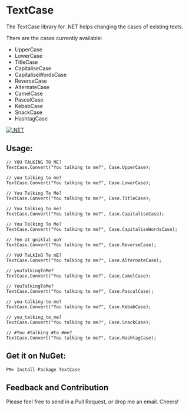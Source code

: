 # TextCase
The TextCase library for .NET helps changing the cases of existing texts.

There are the cases currently available:
- UpperCase
- LowerCase
- TitleCase
- CapitaliseCase
- CapitaliseWordsCase
- ReverseCase
- AlternateCase
- CamelCase
- PascalCase
- KebabCase
- SnackCase
- HashtagCase

[![.NET](https://github.com/ottorinobruni/TextCase/actions/workflows/textcase-tests.yml/badge.svg)](https://github.com/ottorinobruni/TextCase/actions/workflows/textcase-tests.yml)

## Usage:

```cscharp
// YOU TALKING TO ME?
TextCase.Convert("You talking to me?", Case.UpperCase);

// you talking to me?
TextCase.Convert("You talking to me?", Case.LowerCase);

// You Talking To Me?
TextCase.Convert("You talking to me?", Case.TitleCase);

// You talking to me?
TextCase.Convert("You talking to me?", Case.CapitaliseCase);   

// You Talking To Me?
TextCase.Convert("You talking to me?", Case.CapitaliseWordsCase); 

// ?em ot gniklat uoY
TextCase.Convert("You talking to me?", Case.ReverseCase);         

// YoU TaLkInG To mE?
TextCase.Convert("You talking to me?", Case.AlternateCase);       

// youTalkingToMe?
TextCase.Convert("You talking to me?", Case.CamelCase);           

// YouTalkingToMe?
TextCase.Convert("You talking to me?", Case.PascalCase);          

// you-talking-to-me?
TextCase.Convert("You talking to me?", Case.KebabCase);           

// you_talking_to_me?
TextCase.Convert("You talking to me?", Case.SnackCase);           

// #You #talking #to #me?
TextCase.Convert("You talking to me?", Case.HashtagCase);         
```

## Get it on NuGet:

```cscharp
PM> Install-Package TextCase
```

## Feedback and Contribution
Please feel free to send in a Pull Request, or drop me an email. Cheers!
